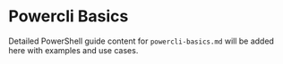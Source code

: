 # Powercli Basics

Detailed PowerShell guide content for `powercli-basics.md` will be added here with examples and use cases.